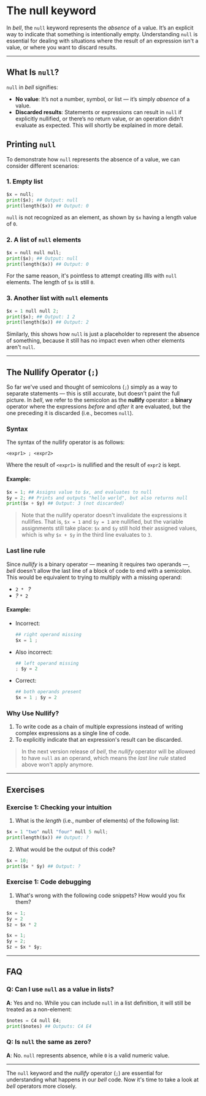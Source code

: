 # The null keyword

In _bell_, the `null` keyword represents the _absence_ of a value. It’s an explicit way to indicate that something is intentionally empty. Understanding `null` is essential for dealing with situations where the result of an expression isn't a value, or where you want to discard results.

---

## What Is `null`?

`null` in _bell_ signifies:

- **No value**: It’s not a number, symbol, or list — it’s simply _absence_ of a value.
- **Discarded results**: Statements or expressions can result in `null` if explicitly nullified, or there’s no return value, or an operation didn't evaluate as expected. This will shortly be explained in more detail.

## Printing `null`

To demonstrate how `null` represents the absence of a value, we can consider different scenarios:

### 1. Empty list

```py
$x = null;
print($x); ## Output: null
print(length($x)) ## Output: 0
```

`null` is not recognized as an element, as shown by `$x` having a length value of `0`.

### 2. A list of `null` elements

```py
$x = null null null;
print($x); ## Output: null
print(length($x)) ## Output: 0
```

For the same reason, it's pointless to attempt creating _lllls_ with `null` elements. The length of `$x` is still `0`.

### 3. Another list with `null` elements

```py
$x = 1 null null 2;
print($x); ## Output: 1 2
print(length($x)) ## Output: 2
```

Similarly, this shows how `null` is just a placeholder to represent the absence of something, because it still has no impact even when other elements aren't `null`.

---

## The Nullify Operator (`;`)

So far we've used and thought of semicolons (`;`) simply as a way to separate statements — this is still accurate, but doesn't paint the full picture. In _bell_, we refer to the semicolon as the **nullify** operator: a **binary** operator where the expressions _before_ and _after_ it are evaluated, but the one preceding it is discarded (i.e., becomes `null`).

### Syntax

The syntax of the nullify operator is as follows:

```
<expr1> ; <expr2>
```

Where the result of `<expr1>` is nullified and the result of `expr2` is kept.

#### Example:

```py
$x = 1; ## Assigns value to $x, and evaluates to null
$y = 2; ## Prints and outputs "hello world", but also returns null
print($x + $y) ## Output: 3 (not discarded)
```

> Note that the nullify operator doesn't invalidate the expressions it nullifies. That is, `$x = 1` and `$y = 1` are nullified, but the variable assignments still take place: `$x` and `$y` still hold their assigned values, which is why `$x + $y` in the third line evaluates to `3`.

### Last line rule

Since _nullify_ is a binary operator — meaning it requires two operands —, _bell_ doesn't allow the last line of a block of code to end with a semicolon. This would be equivalent to trying to multiply with a missing operand:

- `2 * ` _?_
- _?_ `* 2`

#### Example:

- Incorrect:
  ```py
  ## right operand missing
  $x = 1 ;
  ```
- Also incorrect:
  ```py
  ## left operand missing
  ; $y = 2
  ```
- Correct:
  ```py
  ## both operands present
  $x = 1 ; $y = 2
  ```

### Why Use Nullify?

1. To write code as a chain of multiple expressions instead of writing complex expressions as a single line of code.
2. To explicitly indicate that an expression's result can be discarded.

> In the next version release of _bell_, the _nullify_ operator will be allowed to have `null` as an operand, which means the _last line rule_ stated above won't apply anymore.

---

## Exercises

### Exercise 1: Checking your intuition

1. What is the _length_ (i.e., number of elements) of the following list:

```py
$x = 1 "two" null "four" null 5 null;
print(length($x)) ## Output: ?
```

2. What would be the output of this code?

```py
$x = 10;
print($x * $y) ## Output: ?
```

### Exercise 1: Code debugging

1. What's wrong with the following code snippets? How would you fix them?

```py
$x = 1;
$y = 2
$z = $x * 2
```

```py
$x = 1;
$y = 2;
$z = $x * $y;
```

---

## FAQ

### Q: Can I use `null` as a value in lists?

**A**: Yes and no. While you can include `null` in a list definition, it will still be treated as a non-element:

```py
$notes = C4 null E4;
print($notes) ## Outputs: C4 E4
```

### Q: Is `null` the same as zero?

**A**: No. `null` represents absence, while `0` is a valid numeric value.

---

The `null` keyword and the _nullify_ operator (`;`) are essential for understanding what happens in our _bell_ code. Now it's time to take a look at _bell_ operators more closely.
